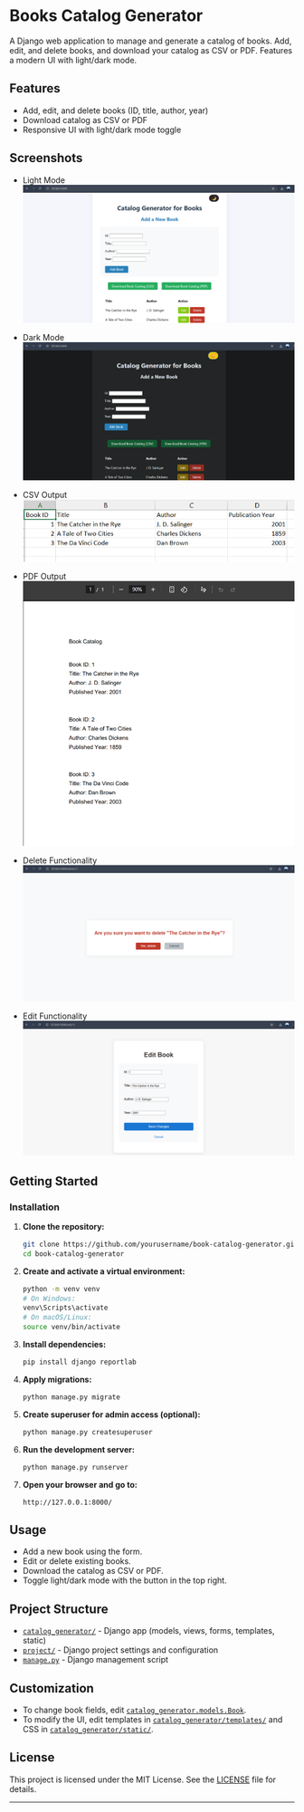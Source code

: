 # Books Catalog Generator

A Django web application to manage and generate a catalog of books. Add, edit, and delete books, and download your catalog as CSV or PDF. Features a modern UI with light/dark mode.

## Features

- Add, edit, and delete books (ID, title, author, year)
- Download catalog as CSV or PDF
- Responsive UI with light/dark mode toggle

## Screenshots

- Light Mode  
![Light Mode](example_images/light.png)

- Dark Mode  
![Dark Mode](example_images/dark.png)

- CSV Output  
![CSV Output](example_images/csv_output.png)

- PDF Output  
![PDF Output](example_images/pdf_output.png)

- Delete Functionality  
![Delete Functionality](example_images/delete.png)

- Edit Functionality  
![Edit Functionality](example_images/edit.png)


## Getting Started

### Installation

1. **Clone the repository:**
   ```sh
   git clone https://github.com/yourusername/book-catalog-generator.git
   cd book-catalog-generator
   ```

2. **Create and activate a virtual environment:**
   ```sh
   python -m venv venv
   # On Windows:
   venv\Scripts\activate
   # On macOS/Linux:
   source venv/bin/activate
   ```

3. **Install dependencies:**
   ```sh
   pip install django reportlab
   ```

4. **Apply migrations:**
   ```sh
   python manage.py migrate
   ```

4. **Create superuser for admin access (optional):**
   ```sh
   python manage.py createsuperuser
   ```

6. **Run the development server:**
   ```sh
   python manage.py runserver
   ```

7. **Open your browser and go to:**
   ```
   http://127.0.0.1:8000/
   ```

## Usage

- Add a new book using the form.
- Edit or delete existing books.
- Download the catalog as CSV or PDF.
- Toggle light/dark mode with the button in the top right.

## Project Structure

- [`catalog_generator/`](catalog_generator/) - Django app (models, views, forms, templates, static)
- [`project/`](project/) - Django project settings and configuration
- [`manage.py`](manage.py) - Django management script

## Customization

- To change book fields, edit [`catalog_generator.models.Book`](catalog_generator/models.py).
- To modify the UI, edit templates in [`catalog_generator/templates/`](catalog_generator/templates/) and CSS in [`catalog_generator/static/`](catalog_generator/static/).

## License

This project is licensed under the MIT License. See the [LICENSE](LICENSE) file for details.

---